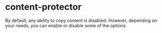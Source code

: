 # content-protector
By default, any ability to copy content is disabled. However, depending on your needs, you can enable or disable some of the options.
